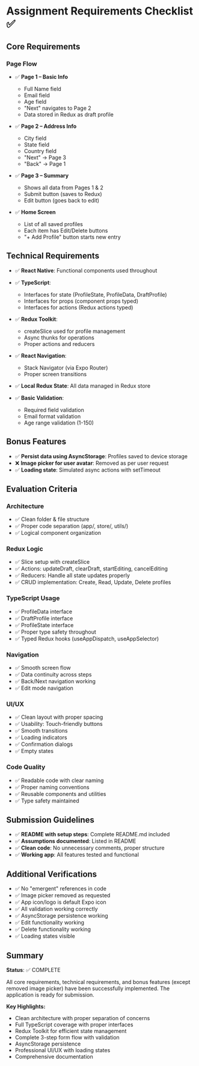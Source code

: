 # Assignment Requirements Checklist ✅

## Core Requirements

### Page Flow
- ✅ **Page 1 – Basic Info**
  - Full Name field
  - Email field  
  - Age field
  - "Next" navigates to Page 2
  - Data stored in Redux as draft profile

- ✅ **Page 2 – Address Info**
  - City field
  - State field
  - Country field
  - "Next" → Page 3
  - "Back" → Page 1

- ✅ **Page 3 – Summary**
  - Shows all data from Pages 1 & 2
  - Submit button (saves to Redux)
  - Edit button (goes back to edit)

- ✅ **Home Screen**
  - List of all saved profiles
  - Each item has Edit/Delete buttons
  - "+ Add Profile" button starts new entry

## Technical Requirements

- ✅ **React Native**: Functional components used throughout
- ✅ **TypeScript**: 
  - Interfaces for state (ProfileState, ProfileData, DraftProfile)
  - Interfaces for props (component props typed)
  - Interfaces for actions (Redux actions typed)
  
- ✅ **Redux Toolkit**: 
  - createSlice used for profile management
  - Async thunks for operations
  - Proper actions and reducers
  
- ✅ **React Navigation**: 
  - Stack Navigator (via Expo Router)
  - Proper screen transitions
  
- ✅ **Local Redux State**: All data managed in Redux store
  
- ✅ **Basic Validation**: 
  - Required field validation
  - Email format validation
  - Age range validation (1-150)

## Bonus Features

- ✅ **Persist data using AsyncStorage**: Profiles saved to device storage
- ❌ **Image picker for user avatar**: Removed as per user request
- ✅ **Loading state**: Simulated async actions with setTimeout

## Evaluation Criteria

### Architecture
- ✅ Clean folder & file structure
- ✅ Proper code separation (app/, store/, utils/)
- ✅ Logical component organization

### Redux Logic
- ✅ Slice setup with createSlice
- ✅ Actions: updateDraft, clearDraft, startEditing, cancelEditing
- ✅ Reducers: Handle all state updates properly
- ✅ CRUD implementation: Create, Read, Update, Delete profiles

### TypeScript Usage
- ✅ ProfileData interface
- ✅ DraftProfile interface
- ✅ ProfileState interface
- ✅ Proper type safety throughout
- ✅ Typed Redux hooks (useAppDispatch, useAppSelector)

### Navigation
- ✅ Smooth screen flow
- ✅ Data continuity across steps
- ✅ Back/Next navigation working
- ✅ Edit mode navigation

### UI/UX
- ✅ Clean layout with proper spacing
- ✅ Usability: Touch-friendly buttons
- ✅ Smooth transitions
- ✅ Loading indicators
- ✅ Confirmation dialogs
- ✅ Empty states

### Code Quality
- ✅ Readable code with clear naming
- ✅ Proper naming conventions
- ✅ Reusable components and utilities
- ✅ Type safety maintained

## Submission Guidelines

- ✅ **README with setup steps**: Complete README.md included
- ✅ **Assumptions documented**: Listed in README
- ✅ **Clean code**: No unnecessary comments, proper structure
- ✅ **Working app**: All features tested and functional

## Additional Verifications

- ✅ No "emergent" references in code
- ✅ Image picker removed as requested
- ✅ App icon/logo is default Expo icon
- ✅ All validation working correctly
- ✅ AsyncStorage persistence working
- ✅ Edit functionality working
- ✅ Delete functionality working
- ✅ Loading states visible

## Summary

**Status**: ✅ COMPLETE

All core requirements, technical requirements, and bonus features (except removed image picker) have been successfully implemented. The application is ready for submission.

**Key Highlights:**
- Clean architecture with proper separation of concerns
- Full TypeScript coverage with proper interfaces
- Redux Toolkit for efficient state management
- Complete 3-step form flow with validation
- AsyncStorage persistence
- Professional UI/UX with loading states
- Comprehensive documentation
